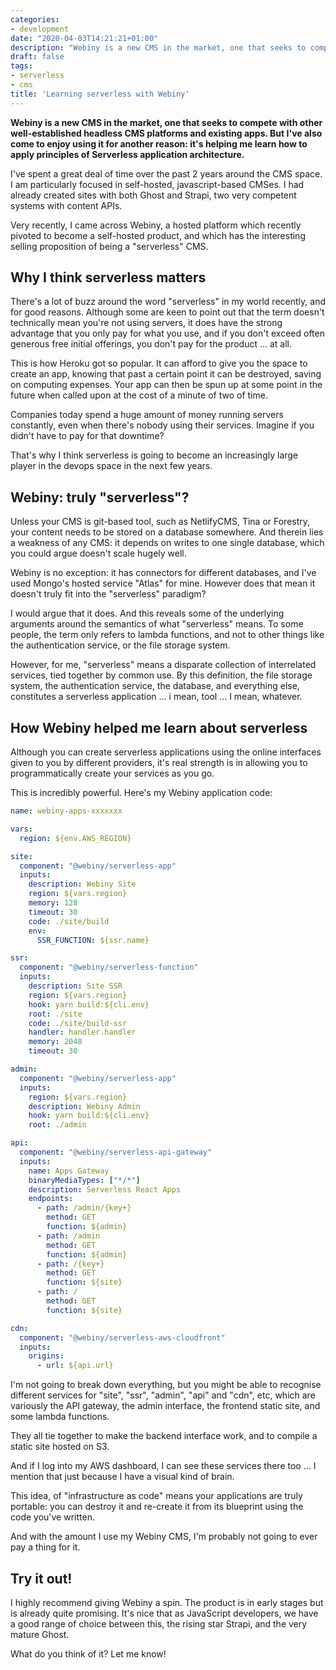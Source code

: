 ```yaml
---
categories:
- development
date: "2020-04-03T14:21:21+01:00"
description: "Webiny is a new CMS in the market, one that seeks to compete with other well-established headless CMS platforms and existing apps. But I've also come to enjoy using it for another reason..."
draft: false
tags:
- serverless
- cms
title: 'Learning serverless with Webiny'
---
```

**Webiny is a new CMS in the market, one that seeks to compete with other well-established headless CMS platforms and existing apps. But I've also come to enjoy using it for another reason: it's helping me learn how to apply principles of Serverless application architecture.**

I've spent a great deal of time over the past 2 years around the CMS space. I am particularly focused in self-hosted, javascript-based CMSes. I had already created sites with both Ghost and Strapi, two very competent systems with content APIs.

Very recently, I came across Webiny, a hosted platform which recently pivoted to become a self-hosted product, and which has the interesting selling proposition of being a "serverless" CMS.

## Why I think serverless matters

There's a lot of buzz around the word "serverless" in my world recently, and for good reasons. Although some are keen to point out that the term doesn't technically mean you're not using servers, it does have the strong advantage that you only pay for what you use, and if you don't exceed often generous free initial offerings, you don't pay for the product ... at all.

This is how Heroku got so popular. It can afford to give you the space to create an app, knowing that past a certain point it can be destroyed, saving on computing expenses. Your app can then be spun up at some point in the future when called upon at the cost of a minute of two of time.

Companies today spend a huge amount of money running servers constantly, even when there's nobody using their services. Imagine if you didn't have to pay for that downtime?

That's why I think serverless is going to become an increasingly large player in the devops space in the next few years.

## Webiny: truly "serverless"?

Unless your CMS is git-based tool, such as NetlifyCMS, Tina or Forestry, your content needs to be stored on a database somewhere. And therein lies a weakness of any CMS: it depends on writes to one single database, which you could argue doesn't scale hugely well.

Webiny is no exception: it has connectors for different databases, and I've used Mongo's hosted service "Atlas" for mine. However does that mean it doesn't truly fit into the "serverless" paradigm?

I would argue that it does. And this reveals some of the underlying arguments around the semantics of what "serverless" means. To some people, the term only refers to lambda functions, and not to other things like the authentication service, or the file storage system.

However, for me, "serverless" means a disparate collection of interrelated services, tied together by common use. By this definition, the file storage system, the authentication service, the database, and everything else, constitutes a serverless application ... i mean, tool ... I mean, whatever.

## How Webiny helped me learn about serverless

Although you can create serverless applications using the online interfaces given to you by different providers, it's real strength is in allowing you to programmatically create your services as you go.

This is incredibly powerful. Here's my Webiny application code:

```yaml
name: webiny-apps-xxxxxxx

vars:
  region: ${env.AWS_REGION}

site:
  component: "@webiny/serverless-app"
  inputs:
    description: Webiny Site
    region: ${vars.region}
    memory: 128
    timeout: 30
    code: ./site/build
    env:
      SSR_FUNCTION: ${ssr.name}

ssr:
  component: "@webiny/serverless-function"
  inputs:
    description: Site SSR
    region: ${vars.region}
    hook: yarn build:${cli.env}
    root: ./site
    code: ./site/build-ssr
    handler: handler.handler
    memory: 2048
    timeout: 30

admin:
  component: "@webiny/serverless-app"
  inputs:
    region: ${vars.region}
    description: Webiny Admin
    hook: yarn build:${cli.env}
    root: ./admin

api:
  component: "@webiny/serverless-api-gateway"
  inputs:
    name: Apps Gateway
    binaryMediaTypes: ["*/*"]
    description: Serverless React Apps
    endpoints:
      - path: /admin/{key+}
        method: GET
        function: ${admin}
      - path: /admin
        method: GET
        function: ${admin}
      - path: /{key+}
        method: GET
        function: ${site}
      - path: /
        method: GET
        function: ${site}

cdn:
  component: "@webiny/serverless-aws-cloudfront"
  inputs:
    origins:
      - url: ${api.url}

```
I'm not going to break down everything, but you might be able to recognise different services for "site", "ssr", "admin", "api" and "cdn", etc, which are variously the API gateway, the admin interface, the frontend static site, and some lambda functions.

They all tie together to make the backend interface work, and to compile a static site hosted on S3.

And if I log into my AWS dashboard, I can see these services there too ... I mention that just because I have a visual kind of brain.

This idea, of "infrastructure as code" means your applications are truly portable: you can destroy it and re-create it from its blueprint using the code you've written.

And with the amount I use my Webiny CMS, I'm probably not going to ever pay a thing for it.

## Try it out!

I highly recommend giving Webiny a spin. The product is in early stages but is already quite promising. It's nice that as JavaScript developers, we have a good range of choice between this, the rising star Strapi, and the very mature Ghost.

What do you think of it? Let me know!
